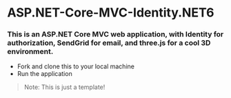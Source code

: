 # ASP.NET-Core-MVC-Identity.NET6

### This is an ASP.NET Core MVC web application, with Identity for authorization, SendGrid for email, and three.js for a cool 3D environment.

- Fork and clone this to your local machine
- Run the application

> Note: This is just a template!
